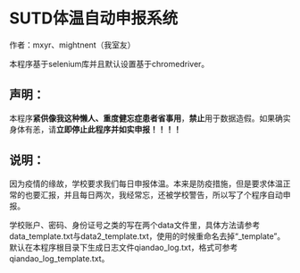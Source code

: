 # SUTD体温自动申报系统  
作者：mxyr、mightnent（我室友）

本程序基于selenium库并且默认设置基于chromedriver。

## 声明：
本程序**紧供像我这种懒人、重度健忘症患者省事用**，**禁止**用于数据造假。如果确实身体有恙，请**立即停止此程序并如实申报！！！！**
## 说明：
因为疫情的缘故，学校要求我们每日申报体温。本来是防疫措施，但是要求体温正常的也要汇报，并且每日两次，我经常忘，还被学校警告，所以写了个程序自动申报。

学校账户、密码、身份证号之类的写在两个data文件里，具体方法请参考data_template.txt与data2_template.txt，使用的时候重命名去掉“_template”。
默认在本程序根目录下生成日志文件qiandao_log.txt，格式可参考qiandao_log_template.txt。
